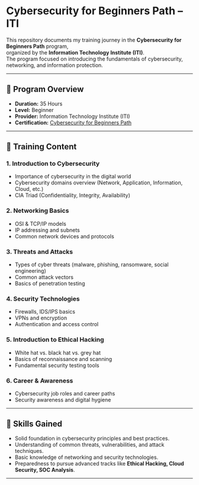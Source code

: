 # Cybersecurity for Beginners Path – ITI

This repository documents my training journey in the **Cybersecurity for Beginners Path** program,  
organized by the **Information Technology Institute (ITI)**.  
The program focused on introducing the fundamentals of cybersecurity, networking, and information protection.  

---

## 📌 Program Overview
- **Duration:** 35 Hours  
- **Level:** Beginner  
- **Provider:** Information Technology Institute (ITI)
- **Certification:** [Cybersecurity for Beginners Path](https://maharatech.gov.eg/badges/badge.php?hash=ae90a60043508700837e1b2cb0201490e4eda3f2)  

---

## 🔐 Training Content

### 1. Introduction to Cybersecurity
- Importance of cybersecurity in the digital world  
- Cybersecurity domains overview (Network, Application, Information, Cloud, etc.)  
- CIA Triad (Confidentiality, Integrity, Availability)  

### 2. Networking Basics
- OSI & TCP/IP models  
- IP addressing and subnets  
- Common network devices and protocols  

### 3. Threats and Attacks
- Types of cyber threats (malware, phishing, ransomware, social engineering)  
- Common attack vectors  
- Basics of penetration testing  

### 4. Security Technologies
- Firewalls, IDS/IPS basics  
- VPNs and encryption  
- Authentication and access control  

### 5. Introduction to Ethical Hacking
- White hat vs. black hat vs. grey hat  
- Basics of reconnaissance and scanning  
- Fundamental security testing tools  

### 6. Career & Awareness
- Cybersecurity job roles and career paths  
- Security awareness and digital hygiene  

---

## 🎯 Skills Gained
- Solid foundation in cybersecurity principles and best practices.  
- Understanding of common threats, vulnerabilities, and attack techniques.  
- Basic knowledge of networking and security technologies.  
- Preparedness to pursue advanced tracks like **Ethical Hacking, Cloud Security, SOC Analysis**.  

---

